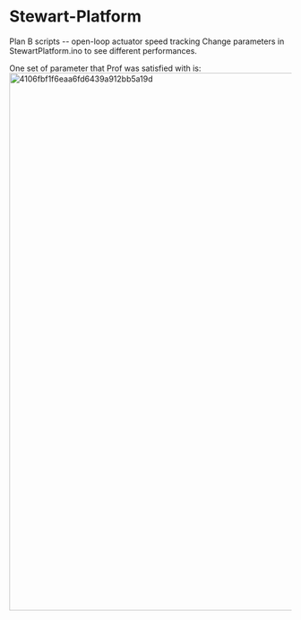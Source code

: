 # Stewart-Platform
Plan B scripts -- open-loop actuator speed tracking
Change parameters in StewartPlatform.ino to see different performances.

One set of parameter that Prof was satisfied with is:
<img width="960" alt="4106fbf1f6eaa6fd6439a912bb5a19d" src="https://github.com/jlx-dxl/Stewart-Platform/assets/113221627/9daf76f2-9454-4f02-82e4-390a51bf84ed">
